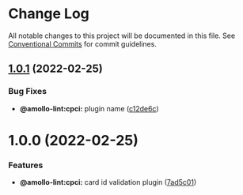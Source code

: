 # Change Log

All notable changes to this project will be documented in this file.
See [Conventional Commits](https://conventionalcommits.org) for commit guidelines.

## [1.0.1](https://github.com/amollo-ui/amollo-lint/compare/@amollo-lint/commitlint-plugin-card-id@1.0.0...@amollo-lint/commitlint-plugin-card-id@1.0.1) (2022-02-25)


### Bug Fixes

* **@amollo-lint:cpci:** plugin name ([c12de6c](https://github.com/amollo-ui/amollo-lint/commit/c12de6c1e3a76475e777a9875baa6e33f28e9320))





# 1.0.0 (2022-02-25)


### Features

* **@amollo-lint:cpci:** card id validation plugin ([7ad5c01](https://github.com/amollo-ui/amollo-lint/commit/7ad5c016a5741483dbffe83ab745ce511f5e1eba))

